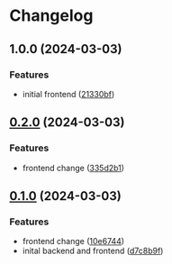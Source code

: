 # Changelog

## 1.0.0 (2024-03-03)


### Features

* initial frontend ([21330bf](https://github.com/mghilardelli/frontend-release/commit/21330bf9b2053ec754a2a2450722da695f36a961))

## [0.2.0](https://github.com/mghilardelli/demo-release/compare/frontend-v0.1.0...frontend-v0.2.0) (2024-03-03)


### Features

* frontend change ([335d2b1](https://github.com/mghilardelli/demo-release/commit/335d2b11685b7bba44867320118f687ec1172ddf))

## [0.1.0](https://github.com/mghilardelli/demo-release/compare/frontend-v0.0.1...frontend-v0.1.0) (2024-03-03)


### Features

* frontend change ([10e6744](https://github.com/mghilardelli/demo-release/commit/10e6744f155d643815edfc1eb9ff0cd6739a99f3))
* inital backend and frontend ([d7c8b9f](https://github.com/mghilardelli/demo-release/commit/d7c8b9f2609d141b652f72f3b8b199bcf580b606))
